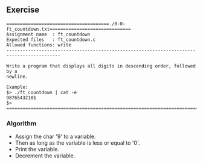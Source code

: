 ## Exercise

```
======================================./0-0-ft_countdown.txt==============================
Assignment name  : ft_countdown
Expected files   : ft_countdown.c
Allowed functions: write
------------------------------------------------------------------------------------------

Write a program that displays all digits in descending order, followed by a
newline.

Example:
$> ./ft_countdown | cat -e
9876543210$
$>
==========================================================================================
```

### Algorithm

- Assign the char '9' to a variable.
- Then as long as the variable is less or equal to '0'.
- Print the variable.
- Decrement the variable.